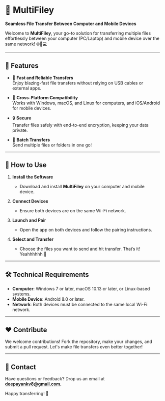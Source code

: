 # 📂 MultiFiley  
**Seamless File Transfer Between Computer and Mobile Devices**  

Welcome to **MultiFiley**, your go-to solution for transferring multiple files effortlessly between your computer (PC/Laptop) and mobile device over the same network! 🌐📱💻  

---

## 🎯 **Features**
- 🚀 **Fast and Reliable Transfers**  
  Enjoy blazing-fast file transfers without relying on USB cables or external apps.  

- 🔗 **Cross-Platform Compatibility**  
  Works with Windows, macOS, and Linux for computers, and iOS/Android for mobile devices.  

- 🔒 **Secure**  
  Transfer files safely with end-to-end encryption, keeping your data private.  

- 📁 **Batch Transfers**  
  Send multiple files or folders in one go!  

---

## 📖 **How to Use**
1. **Install the Software**  
   - Download and install **MultiFiley** on your computer and mobile device.  

2. **Connect Devices**  
   - Ensure both devices are on the same Wi-Fi network.  

3. **Launch and Pair**  
   - Open the app on both devices and follow the pairing instructions.  

4. **Select and Transfer**  
   - Choose the files you want to send and hit transfer. That’s it! Yeahhhhhh 🎉  

---

## 🛠 **Technical Requirements**
- **Computer**: Windows 7 or later, macOS 10.13 or later, or Linux-based systems.  
- **Mobile Device**: Android 8.0 or later.  
- **Network**: Both devices must be connected to the same local Wi-Fi network.  

---

## ❤️ **Contribute**
We welcome contributions! Fork the repository, make your changes, and submit a pull request. Let's make file transfers even better together!  

---

## 📧 **Contact**  
Have questions or feedback? Drop us an email at **deepayankv8@gmail.com**.  

Happy transferring! 🎉  
